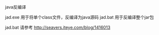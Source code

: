 java反编译

jad.exe 用于将单个class文件，反编译为java源码
jad.bat 用于反编译整个jar包


jad.bat 请参考 http://seavers.iteye.com/blog/1416013